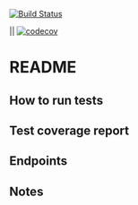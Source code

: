 [![Build Status](https://travis-ci.com/onedebos/super_support.svg?token=D88dQpRiQnUQMsFNWEec&branch=master)](https://travis-ci.com/onedebos/super_support) 

|| [![codecov](https://codecov.io/gh/onedebos/super_support/branch/travis/graph/badge.svg?token=NC0GOPP78V)](https://codecov.io/gh/onedebos/super_support)


# README

## How to run tests

## Test coverage report

## Endpoints

## Notes
